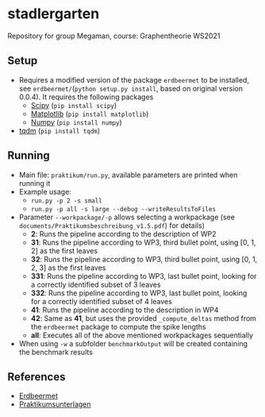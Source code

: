 # stadlergarten
Repository for group Megaman, course: Graphentheorie WS2021

## Setup
- Requires a modified version of the package `erdbeermet` to be installed, see `erdbeermet/`(`python setup.py install`, based on original version 0.0.4). It requires the following packages
  - [Scipy](http://www.scipy.org/install.html) (`pip install scipy`)
  - [Matplotlib](https://matplotlib.org/) (`pip install matplotlib`)
  - [Numpy](https://numpy.org) (`pip install numpy`)
- [tqdm](https://pypi.org/project/tqdm/) (`pip install tqdm`)

## Running
- Main file: `praktikum/run.py`, available parameters are printed when running it
- Example usage:
  - `run.py -p 2 -s small`
  - `run.py -p all -s large --debug --writeResultsToFiles`
- Parameter `--workpackage/-p` allows selecting a workpackage (see `documents/Praktikumsbeschreibung_v1.5.pdf`) for details)
  - **2**: Runs the pipeline according to the description of WP2
  - **31**: Runs the pipeline according to WP3, third bullet point, using [0, 1, 2] as the first leaves
  - **32**: Runs the pipeline according to WP3, third bullet point, using [0, 1, 2, 3] as the first leaves
  - **331**: Runs the pipeline according to WP3, last bullet point, looking for a correctly identified subset of 3 leaves
  - **332**: Runs the pipeline according to WP3, last bullet point, looking for a correctly identified subset of 4 leaves
  - **41**: Runs the pipeline according to the description in WP4
  - **42**: Same as **41**, but uses the provided `_compute_deltas` method from the `erdbeermet` package to compute the spike lengths
  - **all**: Executes all of the above mentioned workpackages sequentially
- When using `-w` a subfolder `benchmarkOutput` will be created containing the benchmark results

## References
- [Erdbeermet](https://github.com/david-schaller/Erdbeermet)
- [Praktikumsunterlagen](http://silo.bioinf.uni-leipzig.de/GTPraktikumRMaps/)
